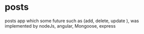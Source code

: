 # posts
posts app which some future such as  (add, delete, update ), was implemented  by nodeJs, angular, Mongoose, express
